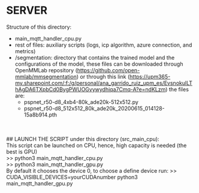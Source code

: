 # SERVER
Structure of this directory:<br>
- main_mqtt_handler_cpu.py 
- rest of files: auxiliary scripts (logs, icp algorithm, azure connection, and metrics) 
- /segmentation: directory that contains the trained model and the configurations of the model, these files can be downloaded through OpenMMLab repository (https://github.com/open-mmlab/mmsegmentation) or through this link (https://upm365-my.sharepoint.com/:f:/g/personal/ana_garrido_ruiz_upm_es/EvsnokulLThAgDA6TXpbCd0BygPWUOGvywydhiqa7Cmq-A?e=ndKLzm) the files are: 
    - pspnet_r50-d8_4xb4-80k_ade20k-512x512.py
    - pspnet_r50-d8_512x512_80k_ade20k_20200615_014128-15a8b914.pth
<br>
<br>
## LAUNCH THE SCRIPT under this directory (src_main_cpu):<br>
This script can be launched on CPU, hence, high capacity is needed (the best is GPU)<br>
>> python3 main_mqtt_handler_cpu.py<br>
>> python3 main_mqtt_handler_gpu.py<br>
By default it chooses the device 0, to choose a define device run: >> CUDA_VISIBLE_DEVICES=yourCUDAnumber python3 main_mqtt_handler_gpu.py<br>